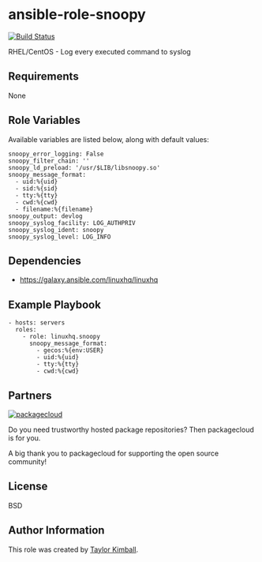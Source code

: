 # ansible-role-snoopy

[![Build Status](https://travis-ci.org/linuxhq/ansible-role-snoopy.svg?branch=master)](https://travis-ci.org/linuxhq/ansible-role-snoopy)

RHEL/CentOS - Log every executed command to syslog

## Requirements

None

## Role Variables

Available variables are listed below, along with default values:

    snoopy_error_logging: False
    snoopy_filter_chain: ''
    snoopy_ld_preload: '/usr/$LIB/libsnoopy.so'
    snoopy_message_format:
      - uid:%{uid}
      - sid:%{sid}
      - tty:%{tty}
      - cwd:%{cwd}
      - filename:%{filename}
    snoopy_output: devlog
    snoopy_syslog_facility: LOG_AUTHPRIV
    snoopy_syslog_ident: snoopy
    snoopy_syslog_level: LOG_INFO

## Dependencies

 * https://galaxy.ansible.com/linuxhq/linuxhq

## Example Playbook

    - hosts: servers
      roles:
        - role: linuxhq.snoopy
          snoopy_message_format:
            - gecos:%{env:USER}
            - uid:%{uid}
            - tty:%{tty}
            - cwd:%{cwd}

## Partners

[![packagecloud](http://dka575ofm4ao0.cloudfront.net/pages-transactional_logos/retina/10543/gKme3F4XRaC5EyKJzKsA)](https://packagecloud.io)

Do you need trustworthy hosted package repositories?  Then packagecloud is for you.

A big thank you to packagecloud for supporting the open source community!

## License

BSD

## Author Information

This role was created by [Taylor Kimball](http://www.linuxhq.org).
